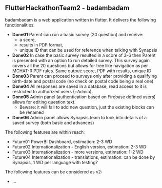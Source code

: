 ## FlutterHackathonTeam2 - badambadam 

badambadam is a web application written in flutter. It delivers the following functionalities:

+ **Done01** Parent can run a basic survey (20 question) and receive:
  +  a score, 
  +  results in PDF format,  
  +  unique ID that can be used for reference when talking with Synapsis
+  **Done02** In case the basic survey resulted in a score of 3-6 then Parent is presented with an option to run detailed survey. This survey again covers all the 20 questions but allows for tree like navigation as per MCHAT-R PDF rules. Same output: score, PDF with results, unique ID
+ **Done03** Parent can proceed to surveys only after providing a qualifying birth-date and postal code (no check on postal code being a real one).
+ **Done04** All responses are saved in a database, read access to it is restricted to authorized users (=Admin).
+ **Done05** Admin panel (authentication based on Firebase defined users) allows for editing question text. 
  +  Beware: it will fail to add new question, just the existing blocks can be renamed
+ **Done06** Admin panel allows Synapsis team to look into details of a saved survey (both basic and advances)

The following features are within reach:

+ Future01 PowerBI Dashboard, estimation: 2-3 WD
+ Future02 Internationalization - English version, estimation: 2-3 WD
+ Future03 Internationalization - more versions, estimation: 1-2 WD
+ Future04 Internationalization - translations, estimation: can be done by Synapsis, 1 WD per language with testing?

The following features can be considered as v2:

+ ...